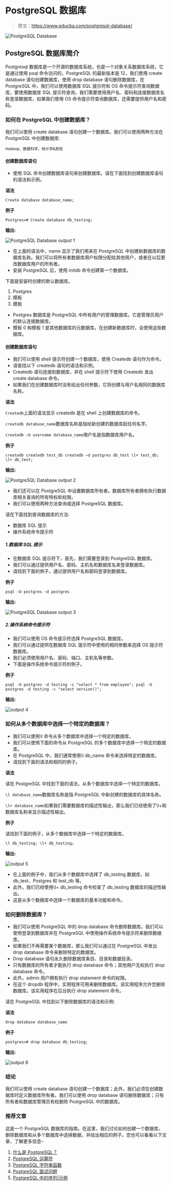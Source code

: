# PostgreSQL 数据库

> 原文：<https://www.educba.com/postgresql-database/>

![PostgreSQL Database](img/133fbedfaf91cc3e780e8b17562859a0.png)



## PostgreSQL 数据库简介

Postgresql 数据库是一个开源的数据库系统，也是一个对象关系数据库系统，它是通过使用 psql 命令访问的，PostgreSQL 的最新版本是 12，我们使用 create database 语句创建数据库，使用 drop database 语句删除数据库，在 PostgreSQL 中，我们可以使用数据库 SQL 提示符和 OS 命令提示符查询数据库，要使用数据库 SQL 提示符查询，我们需要使用用户名、密码和连接数据库名称登录数据库，如果我们使用 OS 命令提示符查询数据库，还需要提供用户名和密码。

### 如何在 PostgreSQL 中创建数据库？

我们可以使用 create database 语句创建一个数据库。我们可以使用两种方法在 PostgreSQL 中创建数据库:

<small>Hadoop、数据科学、统计学&其他</small>

#### 创建数据库语句

*   使用 SQL 命令创建数据库语句来创建数据库。请在下面找到创建数据库语句的语法和示例。

**语法**

`Create database database_name;`

**例子**

`Postgres=# Create database db_testing;`

**输出:**

![PostgreSQL Database output 1](img/52d0f85a0e2682072c6c91e8c6158281.png)



*   在上面的语法中，name 显示了我们用来在 PostgreSQL 中创建新数据库的数据库名称。我们可以将所有者数据库用户权限分配给其他用户，或者在以后更改数据库用户的所有者。
*   安装 PostgreSQL 后，使用 initdb 命令创建第一个数据库。

下面是安装时创建的默认数据库。

1.  Postgres
2.  模板
3.  模板

*   Postgres 数据库是 PostgreSQL 中所有用户的管理数据库。它是管理员用户的默认连接数据库。
*   模板 0 和模板 1 是其他数据库的元数据库。在创建新数据库时，会使用这些数据库。

#### 创建数据库语句

*   我们可以使用 shell 提示符创建一个数据库，使用 Createdb 语句作为命令。
*   请查找以下 createdb 语句的语法和示例。
*   Createdb 语句连接到数据库，并在 shell 提示符下使用 Createdb 发出 create database 命令。
*   如果我们在创建数据库时没有给出任何参数，它将创建与用户名相同的数据库名称。

**语法**

`Createdb`上面的语法显示 createdb 是在 shell 上创建数据库的命令。

`createdb database_name`数据库名称是指给新创建的数据库起任何名字。

`createdb –U username database_name`用户名是指数据库用户名。

**例子**

`createdb
createdb test_db
createdb –U postgres db_test
\l+ test_db;
\l+ db_test;`

**输出:**

![PostgreSQL Database output 2](img/4d94a77deb0cd0c0aa401c9040810a5b.png)



*   我们还可以在 PostgreSQL 中设置数据库所有者。数据库所有者拥有执行数据库相关查询的所有特权和权限。
*   我们可以使用两种方法查询或选择 PostgreSQL 数据库。

请在下面找到查询数据库的方法:

*   数据库 SQL 提示
*   操作系统命令提示符

##### 1.数据库 SQL 提示

*   在数据库 SQL 提示符下，首先，我们需要登录到 PostgreSQL 数据库。
*   我们可以通过提供用户名、密码、主机名和数据库名来登录数据库。
*   请找到下面的例子，通过提供用户名和密码登录到数据库。

**例子**

`psql –U postgres –d postgres`

**输出:**

![PostgreSQL Database output 3](img/5eac9cf35514d7327ebfcb3913469161.png)



##### 2.操作系统命令提示符

*   我们可以使用 OS 命令提示符选择 PostgreSQL 数据库。
*   我们可以通过提供在数据库 SQL 提示符中使用的相同参数来选择 OS 提示符数据库。
*   我们必须使用用户名、密码、端口、主机名等参数。
*   下面是操作系统命令提示符的例子。

**例子**

`psql -U postgres -d testing -c "select * from employee";
psql -U postgres -d testing -c "select version()";`

**输出:**

![output 4](img/99f79281c01a3d250757a4e033e82851.png)



### 如何从多个数据库中选择一个特定的数据库？

*   我们可以使用\l 命令从多个数据库中选择一个特定的数据库。
*   我们可以使用下面的命令从 PostgreSQL 的多个数据库中选择一个特定的数据库。
*   在 PostgreSQL 中，我们通常使用\l db_name 命令来选择特定的数据库。
*   请找到下面的语法和相同的例子。

**语法**

请在 PostgreSQL 中找到下面的语法，从多个数据库中选择一个特定的数据库。

`\l database_name`数据库名称是指 PostgreSQL 中新创建的数据库的具体名称。

`\l+ database_name`如果我们需要数据库的描述性输出，那么我们已经使用了\l+和数据库名称来显示描述性输出。

**例子**

请找到下面的例子，从多个数据库中选择一个特定的数据库。

`\l db_testing;
\l+ db_testing;`

**输出:**

![output 5](img/1b47a19236d3a2c07686cd2efb8cfe59.png)



*   在上面的例子中，我们从多个数据库中选择了 db_testing 数据库，如 db_test、Postgres 和 test_db 等。
*   此外，我们已经使用\l+ db_testing 命令检查了 db_testing 数据库的描述性输出。
*   这是从多个数据库中选择一个数据库的基本功能和命令。

### 如何删除数据库？

*   我们可以使用 PostgreSQL 中的 drop database 命令删除数据库。我们可以使用登录到数据库并在 PostgreSQL 中使用操作系统命令提示符来删除数据库。
*   如果我们不再需要某个数据库，那么我们可以通过在 PostgreSQL 中发出 drop database 命令来删除特定的数据库。
*   Drop database 语句永久删除数据库条目、目录和数据目录。
*   只有数据库的所有者才能执行 drop database 命令；其他用户无权执行 drop database 命令。
*   此外，admin 用户拥有执行 drop statement 命令的权限。
*   在这个 dropdb 程序中，实用程序可用来删除数据库。该实用程序允许您删除数据库。该实用程序在后台执行 drop statement 命令。

请在 PostgreSQL 中找到以下删除数据库的语法和示例:

**语法**

`drop database database_name`

**例子**

`postgres=# drop database db_testing;`

**输出:**

![output 6](img/b78502895ab2326de1fa568c6d76a26e.png)



### 结论

我们可以使用 create database 语句创建一个数据库；此外，我们必须在创建数据库时定义数据库所有者。我们可以使用 drop database 语句删除数据库；只有所有者和数据库管理员有权删除 PostgreSQL 中的数据库。

### 推荐文章

这是一个 PostgreSQL 数据库的指南。在这里，我们讨论如何创建一个数据库，删除数据库和从多个数据库中选择数据，并给出相应的例子。您也可以看看以下文章，了解更多信息–

1.  [什么是 PostgreSQL？](https://www.educba.com/what-is-postgresql/)
2.  [PostgreSQL 运算符](https://www.educba.com/postgresql-operators/)
3.  [PostgreSQL 字符串函数](https://www.educba.com/postgresql-string-functions/)
4.  [PostgreSQL 面试问题](https://www.educba.com/postgresql-interview-questions/)
5.  [PostgreSQL 中的序列|示例](https://www.educba.com/sequence-in-postgresql/)